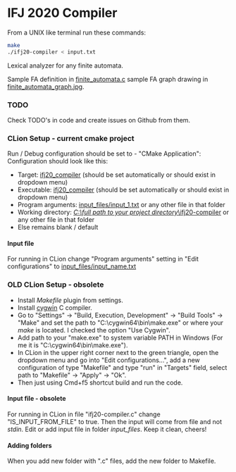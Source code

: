 # IFJ 2020 Compiler

From a UNIX like terminal run these commands:

```bash
make
./ifj20-compiler < input.txt
```

Lexical analyzer for any finite automata.

Sample FA definition in [finite_automata.c](scanner/finite_automata.c) sample FA graph drawing in [finite_automata_graph.jpg](scanner/finite_automata_graph.jpg).

### TODO

Check TODO's in code and create issues on Github from them.

### CLion Setup - current cmake project

Run / Debug configuration should be set to - "CMake Application":
Configuration should look like this:
- Target: <ins>ifj20_compiler</ins> (should be set automatically or should exist in dropdown menu)
- Executable: <ins>ifj20_compiler</ins> (should be set automatically or should exist in dropdown menu)
- Program arguments: <ins>input_files/input_1.txt</ins> or any other file in that folder
- Working directory: <ins>*C:\full path to your project directory*\ifj20-compiler</ins> or any other file in that folder
- Else remains blank / default

#### Input file

For running in CLion change "Program arguments" setting in "Edit configurations" to <ins>input_files/input_name.txt</ins>

### OLD CLion Setup - obsolete

- Install *Makefile* plugin from settings.
- Install [cygwin](https://www.cygwin.com/) C compiler.
- Go to "Settings" -> "Build, Execution, Development" -> "Build Tools" -> "Make" and set the path to "C:\cygwin64\bin\make.exe" or where your *make* is located. I checked the option "Use Cygwin".
- Add path to your "make.exe" to system variable PATH in Windows (For me it is "C:\cygwin64\bin\make.exe").
- In CLion in the upper right corner next to the green triangle, open the dropdown menu and go into "Edit configurations...", add a new configuration of type "Makefile" and type "run" in "Targets" field, select path to "Makefile" -> "Apply" -> "Ok".
- Then just using Cmd+f5 shortcut build and run the code.

#### Input file - obsolete

For running in CLion in file "ifj20-compiler.c" change "IS_INPUT_FROM_FILE" to true.
Then the input will come from file and not *stdin*.
Edit or add input file in folder *input_files*.
Keep it clean, cheers!

#### Adding folders

When you add new folder with ".c" files, add the new folder to Makefile.
